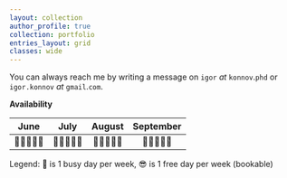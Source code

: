 ```yaml
---
layout: collection
author_profile: true
collection: portfolio
entries_layout: grid
classes: wide
---
```


You can always reach me by writing a message on
`igor` *at* `konnov`.`phd` or
`igor.konnov` *at* `gmail`.`com`.

**Availability**

|  June       | July       | August      | September  |
|:-----------:|:----------:|:-----------:|:----------:|
| 🔨🔨🔨🔨🔨  | 🔨🔨🔨🔨😎 | 🔨🔨🔨🔨😎  | 🔨🔨🔨🔨😎 |

Legend: 🔨 is 1 busy day per week, 😎 is 1 free day per week (bookable)

<br>
<br>

